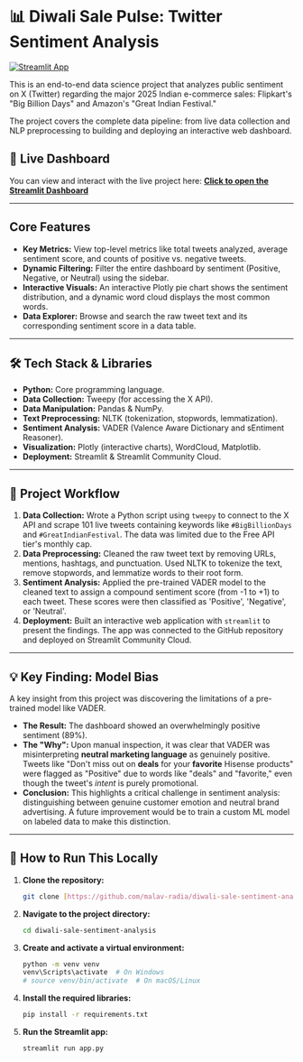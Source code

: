 # 📊 Diwali Sale Pulse: Twitter Sentiment Analysis

[![Streamlit App](https://static.streamlit.io/badges/streamlit_badge_black_white.svg)](YOUR_STREAMLIT_APP_URL_HERE)

This is an end-to-end data science project that analyzes public sentiment on X (Twitter) regarding the major 2025 Indian e-commerce sales: Flipkart's "Big Billion Days" and Amazon's "Great Indian Festival."

The project covers the complete data pipeline: from live data collection and NLP preprocessing to building and deploying an interactive web dashboard.

## 🚀 Live Dashboard

You can view and interact with the live project here:
**[Click to open the Streamlit Dashboard](YOUR_STREAMLIT_APP_URL_HERE)**



---

## Core Features

* **Key Metrics:** View top-level metrics like total tweets analyzed, average sentiment score, and counts of positive vs. negative tweets.
* **Dynamic Filtering:** Filter the entire dashboard by sentiment (Positive, Negative, or Neutral) using the sidebar.
* **Interactive Visuals:** An interactive Plotly pie chart shows the sentiment distribution, and a dynamic word cloud displays the most common words.
* **Data Explorer:** Browse and search the raw tweet text and its corresponding sentiment score in a data table.

---

## 🛠️ Tech Stack & Libraries

* **Python:** Core programming language.
* **Data Collection:** Tweepy (for accessing the X API).
* **Data Manipulation:** Pandas & NumPy.
* **Text Preprocessing:** NLTK (tokenization, stopwords, lemmatization).
* **Sentiment Analysis:** VADER (Valence Aware Dictionary and sEntiment Reasoner).
* **Visualization:** Plotly (interactive charts), WordCloud, Matplotlib.
* **Deployment:** Streamlit & Streamlit Community Cloud.

---

## 🔬 Project Workflow

1.  **Data Collection:** Wrote a Python script using `tweepy` to connect to the X API and scrape 101 live tweets containing keywords like `#BigBillionDays` and `#GreatIndianFestival`. The data was limited due to the Free API tier's monthly cap.
2.  **Data Preprocessing:** Cleaned the raw tweet text by removing URLs, mentions, hashtags, and punctuation. Used NLTK to tokenize the text, remove stopwords, and lemmatize words to their root form.
3.  **Sentiment Analysis:** Applied the pre-trained VADER model to the cleaned text to assign a compound sentiment score (from -1 to +1) to each tweet. These scores were then classified as 'Positive', 'Negative', or 'Neutral'.
4.  **Deployment:** Built an interactive web application with `streamlit` to present the findings. The app was connected to the GitHub repository and deployed on Streamlit Community Cloud.

---

## 💡 Key Finding: Model Bias

A key insight from this project was discovering the limitations of a pre-trained model like VADER.

* **The Result:** The dashboard showed an overwhelmingly positive sentiment (89%).
* **The "Why":** Upon manual inspection, it was clear that VADER was misinterpreting **neutral marketing language** as genuinely positive. Tweets like "Don't miss out on **deals** for your **favorite** Hisense products" were flagged as "Positive" due to words like "deals" and "favorite," even though the tweet's *intent* is purely promotional.
* **Conclusion:** This highlights a critical challenge in sentiment analysis: distinguishing between genuine customer emotion and neutral brand advertising. A future improvement would be to train a custom ML model on labeled data to make this distinction.

---

## 🚀 How to Run This Locally

1.  **Clone the repository:**
    ```bash
    git clone [https://github.com/malav-radia/diwali-sale-sentiment-analysis.git](https://github.com/malav-radia/diwali-sale-sentiment-analysis.git)
    ```
2.  **Navigate to the project directory:**
    ```bash
    cd diwali-sale-sentiment-analysis
    ```
3.  **Create and activate a virtual environment:**
    ```bash
    python -m venv venv
    venv\Scripts\activate  # On Windows
    # source venv/bin/activate  # On macOS/Linux
    ```
4.  **Install the required libraries:**
    ```bash
    pip install -r requirements.txt
    ```
5.  **Run the Streamlit app:**
    ```bash
    streamlit run app.py
    ```
